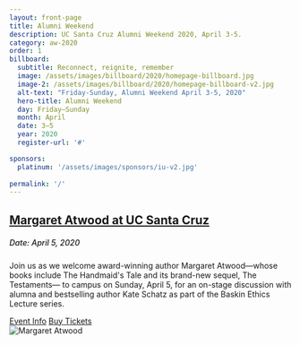 ```yaml
---
layout: front-page
title: Alumni Weekend
description: UC Santa Cruz Alumni Weekend 2020, April 3-5.
category: aw-2020
order: 1
billboard:
  subtitle: Reconnect, reignite, remember
  image: /assets/images/billboard/2020/homepage-billboard.jpg
  image-2: /assets/images/billboard/2020/homepage-billboard-v2.jpg
  alt-text: "Friday-Sunday, Alumni Weekend April 3-5, 2020"
  hero-title: Alumni Weekend
  day: Friday–Sunday
  month: April
  date: 3–5
  year: 2020
  register-url: '#'

sponsors:
  platinum: '/assets/images/sponsors/iu-v2.jpg'
  
permalink: '/'
---
```


<section class="content-w-media left haltered blue">
  <div class="grid-container large">
    <div class="inner">
      <div class="content">
          <h2 class="underline"><a href="/atwood">Margaret Atwood at UC Santa Cruz</a></h2>
          <h5 style="font-weight: 500">Date: April 5, 2020</h5>
          <p>Join us as we welcome award-winning author Margaret Atwood—whose books include The Handmaid's Tale and its brand-new sequel, The Testaments— to campus on Sunday, April 5, for an on-stage discussion with alumna and bestselling author Kate Schatz as part of the Baskin Ethics Lecture series.</p>
          <div class="content-foot-links">
            <a class="btn-link" href="/atwood">Event Info</a>
            <a class="button primary expanded" href="https://ucsctickets.universitytickets.com/w/event.aspx?id=1467">Buy Tickets</a>
          </div>
      </div>
      <div class="media">
          <img src="atwood/images/atwood-homepage.jpg" alt="Margaret Atwood">
      </div>
    </div>
  </div>
</section>

<!--
<section class="heading">
    <h2 class="underline">Thank you to our sponsors</h2><br/>
    <h3>Platinum</h3>
</section>

<div class="grid-container large mt-25">
  <div class="grid-x grid-margin-x align-center">
    <div class="cell large-4">
      <div class="closing-blocks">
        <a href="https://soundcloud.com/ucsantacruz/sets/storycruz">
          <div class="image">
              <img src="/assets/images/sponsors/iu-v2.jpg" alt="Alumni Association">
          </div>
        </a>
      </div>
    </div>
  </div>
</div>


<section class="heading">
    <h3>Gold</h3>
</section>

<div class="grid-container large mt-25">
  <div class="grid-x grid-margin-x align-center">
    <div class="cell large-3">
      <div class="closing-blocks">
        <a href="https://soundcloud.com/ucsantacruz/sets/storycruz">
          <div class="image">
             <img src="/assets/images/sponsors/iu-v2.jpg" alt="Alumni Association">
          </div>
        </a>
      </div>
    </div>
  </div>
</div>


<section class="heading">
    <h3>Bronze</h3>
</section>

<div class="grid-container large mt-25">
  <div class="button-list align-center">
    <a href="#" target="_blank"><strong>Company Name 3</strong></a>
  </div>
</div>
<p></p>
-->


